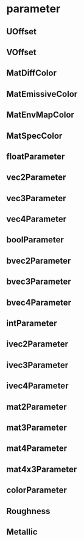 # parameter

## UOffset

## VOffset

## MatDiffColor

## MatEmissiveColor

## MatEnvMapColor

## MatSpecColor

## floatParameter

## vec2Parameter

## vec3Parameter

## vec4Parameter

## boolParameter

## bvec2Parameter

## bvec3Parameter

## bvec4Parameter

## intParameter

## ivec2Parameter

## ivec3Parameter

## ivec4Parameter

## mat2Parameter

## mat3Parameter

## mat4Parameter

## mat4x3Parameter

## colorParameter

## Roughness

## Metallic

